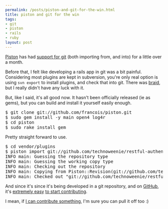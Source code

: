 ```yaml
--- 
permalink: /posts/piston-and-git-for-the-win.html
title: piston and git for the win
tags: 
- git
- piston
- rails
- ruby
layout: post
---
```

[Piston](http://piston.rubyforge.org/) has had [support for git](http://blog.teksol.info/2008/3/17/piston-1-9-0-official-preview-release) (both importing from, and into) for a little over a month.

Before that, I felt like developing a rails app in git was a bit painful. Considering most plugins are kept in subversion, you're only real option is using `svn export` to install plugins, and check that into git. There was [braid](http://evil.che.lu/projects/braid), but I really didn't have any luck with it.

But, like I said, it's all good now. It hasn't been officially released (ie as gems), but you can build and install it yourself easily enough.

<pre class="terminal unix"><samp class="prompt shell">$</samp> <kbd class="shell">git clone git://github.com/francois/piston.git</kbd>
<samp class="prompt shell">$</samp> <kbd class="shell">sudo gem install -y main open4 log4r</kbd>
<samp class="prompt shell">$</samp> <kbd class="shell">cd piston</kbd>
<samp class="prompt shell">$</samp> <kbd class="shell">sudo rake install_gem</kbd></pre>

Pretty straight forward to use.

<pre class="terminal unix"><samp class="prompt shell">$</samp> <kbd class="shell">cd vendor/plugins</kbd>
<samp class="prompt shell">$</samp> <kbd class="shell">piston import</kbd> <samp>git://github.com/technoweenie/restful-authentication.git
INFO main: Guessing the repository type
INFO main: Guessing the working copy type
INFO main: Checking out the repository
INFO main: Copying from Piston::Revision(git://github.com/technoweenie/restful-authentication.git@42083ffa31e0a9792472780854ddd81bcc9b2f61)
INFO main: Checked out "git://github.com/technoweenie/restful-authentication.git" 42083ff to "restful-authentication"</samp></pre>

And since it's since it's being developed in a git repository, and on [GitHub](http://github.com), it's [extremely easy](http://technicalpickles.com/posts/github-requesting-your-changes-be-pulled-from-a-fork) [to start contributing](http://technicalpickles.com/posts/github-requesting-your-changes-be-pulled-from-a-fork).

I mean, if [I can contribute something](http://blog.teksol.info/2008/4/21/new-piston-contributor-josh-nichols), I'm sure you can pull it off too :)